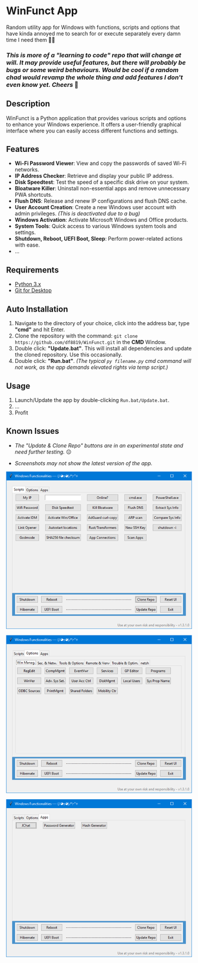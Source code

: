 # WinFunct App

Random utility app for Windows with functions, scripts and options that have kinda annoyed me to search for or execute separately every damn time I need them 🤭🙈

### ***This is more of a "learning to code" repo that will change at will. It may provide useful features, but there will probably be bugs or some weird behaviours. Would be cool if a random chad would revamp the whole thing and add features I don't even know yet. Cheers*** 🍻

## Description

WinFunct is a Python application that provides various scripts and options to enhance your Windows experience. It offers a user-friendly graphical interface where you can easily access different functions and settings.

## Features

- **Wi-Fi Password Viewer**: View and copy the passwords of saved Wi-Fi networks.
- **IP Address Checker**: Retrieve and display your public IP address.
- **Disk Speedtest**: Test the speed of a specific disk drive on your system.
- **Bloatware Killer**: Uninstall non-essential apps and remove unnecessary PWA shortcuts.
- **Flush DNS**: Release and renew IP configurations and flush DNS cache.
- **User Account Creation**: Create a new Windows user account with admin privileges. _(This is deactivated due to a bug)_
- **Windows Activation**: Activate Microsoft Windows and Office products.
- **System Tools**: Quick access to various Windows system tools and settings.
- **Shutdown, Reboot, UEFI Boot, Sleep**: Perform power-related actions with ease.
- ...

## Requirements

- [Python 3.x](https://www.python.org/downloads/)
- [Git for Desktop](https://git-scm.com/downloads/)

## Auto Installation

1. Navigate to the directory of your choice, click into the address bar, type **"cmd"** and hit Enter.
2. Clone the repository with the command: `git clone https://github.com/df8819/WinFunct.git` in the **CMD** Window.
3. Double click: **"Update.bat"**. This will install all dependencies and update the cloned repository. Use this occasionally.
4. Double click: **"Run.bat"**. _(The typical ```py filename.py``` cmd command will not work, as the app demands elevated rights via temp script.)_

## Usage

1. Launch/Update the app by double-clicking `Run.bat/Update.bat`.
2. ...
3. Profit

## Known Issues

- _The "Update & Clone Repo" buttons are in an experimental state and need further testing._ 😐

- _Screenshots may not show the latest version of the app._

![Image](1701505001.png)

![Image](1701505091.png)

![Image](1709048179.png)
